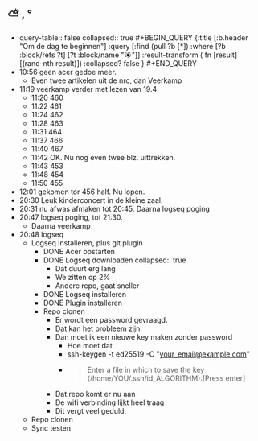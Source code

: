 ## ⛅ , °
- query-table:: false
  collapsed:: true
  #+BEGIN_QUERY 
  {:title [:b.header "Om de dag te beginnen"]
   :query [:find (pull ?b [*])
     :where 
       [?b :block/refs ?t]
       [?t :block/name "☀️"]]
   :result-transform ( fn [result] [(rand-nth result)])
  :collapsed? false
  }
  #+END_QUERY
- 10:56 geen acer gedoe meer.
	- Even twee artikelen uit de nrc, dan Veerkamp
- 11:19 veerkamp verder met lezen van 19.4
	- 11:20 460
	- 11:22 461
	- 11:24 462
	- 11:28 463
	- 11:31 464
	- 11:37 466
	- 11:40 467
	- 11:42 OK. Nu nog even twee blz. uittrekken.
	- 11:43 453
	- 11:48 454
	- 11:50 455
- 12:01 gekomen tor 456 half. Nu lopen.
- 20:30 Leuk kinderconcert in de kleine zaal.
- 20:31 nu afwas afmaken tot 20:45. Daarna logseq poging
- 20:47 logseq poging, tot 21:30.
	- Daarna veerkamp
- 20:48 logseq
	- Logseq installeren, plus git plugin
		- DONE Acer opstarten
		- DONE Logseq downloaden
		  collapsed:: true
			- Dat duurt erg lang
			- We zitten op 2%
			- Andere repo, gaat sneller
		- DONE Logseq installeren
		- DONE Plugin installeren
		- Repo clonen
			- Er wordt een password gevraagd.
			- Dat kan het probleem zijn.
			- Dan moet ik een nieuwe key maken zonder password
				- Hoe moet dat
				- ssh-keygen -t ed25519 -C "your_email@example.com"
				- > Enter a file in which to save the key (/home/YOU/.ssh/id_ALGORITHM):[Press enter]
			- Dat repo komt er nu aan
			- De wifi verbinding lijkt heel traag
			- Dit vergt veel geduld.
	- Repo clonen
	- Sync testen